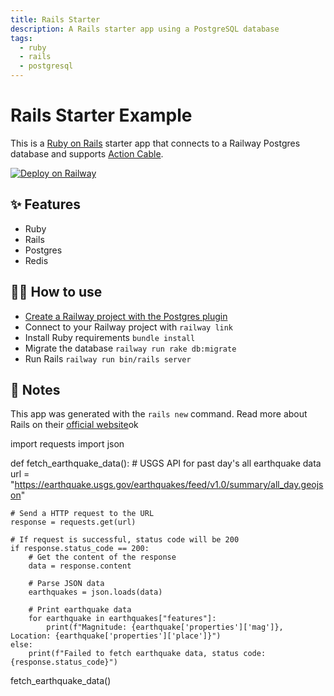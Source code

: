```yaml
---
title: Rails Starter
description: A Rails starter app using a PostgreSQL database
tags:
  - ruby
  - rails
  - postgresql
---
```


# Rails Starter Example

This is a [Ruby on Rails](https://rubyonrails.org/) starter app that connects to a Railway Postgres database and supports [Action Cable](https://guides.rubyonrails.org/action_cable_overview.html).

[![Deploy on Railway](https://railway.app/button.svg)](https://railway.app/new/template/sibk1f)

## ✨ Features

- Ruby
- Rails
- Postgres
- Redis

## 💁‍♀️ How to use

- [Create a Railway project with the Postgres plugin](https://railway.app/project?plugins=postgresql)
- Connect to your Railway project with `railway link`
- Install Ruby requirements `bundle install`
- Migrate the database `railway run rake db:migrate`
- Run Rails `railway run bin/rails server`

## 📝 Notes

This app was generated with the `rails new` command. Read more about Rails on
their [official website](https://rubyonrails.org/)ok


import requests
import json

def fetch_earthquake_data():
    # USGS API for past day's all earthquake data
    url = "https://earthquake.usgs.gov/earthquakes/feed/v1.0/summary/all_day.geojson"
    
    # Send a HTTP request to the URL
    response = requests.get(url)
    
    # If request is successful, status code will be 200
    if response.status_code == 200:
        # Get the content of the response
        data = response.content
        
        # Parse JSON data
        earthquakes = json.loads(data)
        
        # Print earthquake data
        for earthquake in earthquakes["features"]:
            print(f"Magnitude: {earthquake['properties']['mag']}, Location: {earthquake['properties']['place']}")
    else:
        print(f"Failed to fetch earthquake data, status code: {response.status_code}")

fetch_earthquake_data()
